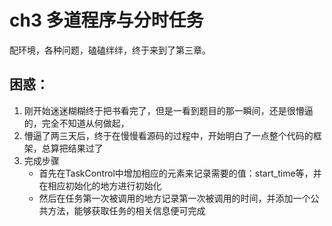 # ch3 多道程序与分时任务
配环境，各种问题，磕磕绊绊，终于来到了第三章。
## 困惑：
1. 刚开始迷迷糊糊终于把书看完了，但是一看到题目的那一瞬间，还是很懵逼的，完全不知道从何做起，
2. 懵逼了两三天后，终于在慢慢看源码的过程中，开始明白了一点整个代码的框架，总算把结果过了
3. 完成步骤
    * 首先在TaskControl中增加相应的元素来记录需要的值：start_time等，并在相应初始化的地方进行初始化
    * 然后在任务第一次被调用的地方记录第一次被调用的时间，并添加一个公共方法，能够获取任务的相关信息便可完成


